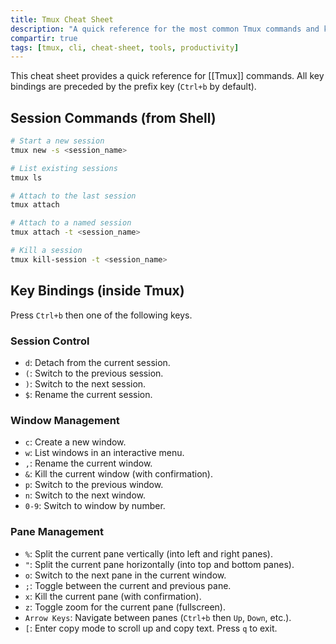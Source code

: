 ```yaml
---
title: Tmux Cheat Sheet
description: "A quick reference for the most common Tmux commands and key bindings for managing sessions, windows, and panes."
compartir: true
tags: [tmux, cli, cheat-sheet, tools, productivity]
---
```


This cheat sheet provides a quick reference for [[Tmux]] commands. All key bindings are preceded by the prefix key (`Ctrl+b` by default).

## Session Commands (from Shell)

```bash
# Start a new session
tmux new -s <session_name>

# List existing sessions
tmux ls

# Attach to the last session
tmux attach

# Attach to a named session
tmux attach -t <session_name>

# Kill a session
tmux kill-session -t <session_name>
```

## Key Bindings (inside Tmux)

Press `Ctrl+b` then one of the following keys.

### Session Control

- `d`: Detach from the current session.
- `(`: Switch to the previous session.
- `)`: Switch to the next session.
- `$`: Rename the current session.

### Window Management

- `c`: Create a new window.
- `w`: List windows in an interactive menu.
- `,`: Rename the current window.
- `&`: Kill the current window (with confirmation).
- `p`: Switch to the previous window.
- `n`: Switch to the next window.
- `0-9`: Switch to window by number.

### Pane Management

- `%`: Split the current pane vertically (into left and right panes).
- `"`: Split the current pane horizontally (into top and bottom panes).
- `o`: Switch to the next pane in the current window.
- `;`: Toggle between the current and previous pane.
- `x`: Kill the current pane (with confirmation).
- `z`: Toggle zoom for the current pane (fullscreen).
- `Arrow Keys`: Navigate between panes (`Ctrl+b` then `Up`, `Down`, etc.).
- `[`: Enter copy mode to scroll up and copy text. Press `q` to exit.
